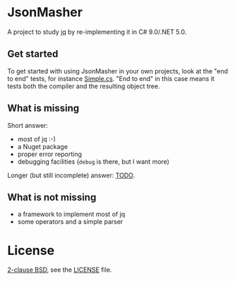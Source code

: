 # JsonMasher

A project to study [jq](https://stedolan.github.io/jq/) by re-implementing it in C# 9.0/.NET 5.0.

## Get started

To get started with using JsonMasher in your own projects, look at the "end to end" tests, for
instance [Simple.cs](JsonMasher.Tests/EndToEnd/Simple.cs). "End to end" in this case means it tests
both the compiler and the resulting object tree.

## What is missing

Short answer:

- most of jq :-)
- a Nuget package
- proper error reporting
- debugging facilities (`debug` is there, but I want more)

Longer (but still incomplete) answer: [TODO](TODO.md).

## What is not missing

- a framework to implement most of jq
- some operators and a simple parser

# License

[2-clause BSD](https://en.wikipedia.org/wiki/BSD_licenses#2-clause_license_.28.22Simplified_BSD_License.22_or_.22FreeBSD_License.22.29), see the [LICENSE](./LICENSE) file.
